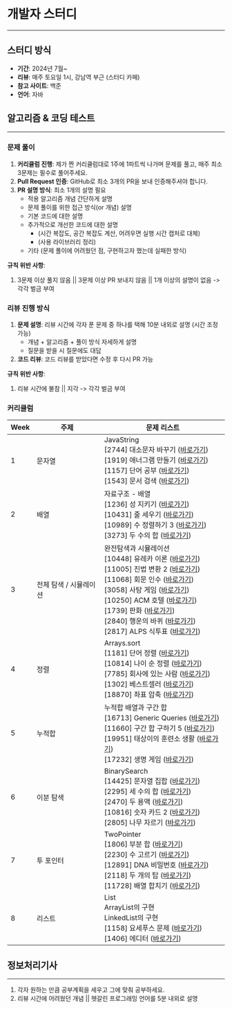 # 개발자 스터디

---

## 스터디 방식

- **기간**: 2024년 7월~
- **리뷰**: 매주 토요일 1시, 강남역 부근 (스터디 카페)
- **참고 사이트**: 백준
- **언어**: 자바

## 알고리즘 & 코딩 테스트

---

### 문제 풀이

1. **커리큘럼 진행**: 제가 짠 커리큘럼대로 1주에 1파트씩 나가며 문제를 풀고, 매주 최소 3문제는 필수로 풀어주세요.
2. **Pull Request 인증**: GitHub로 최소 3개의 PR을 보내 인증해주셔야 합니다.
3. **PR 설명 방식**: 최소 1개의 설명 필요
   - 적용 알고리즘 개념 간단하게 설명
   - 문제 풀이를 위한 접근 방식(or 개념) 설명
   - 기본 코드에 대한 설명
   - 추가적으로 개선한 코드에 대한 설명
     - (시간 복잡도, 공간 복잡도 계산, 어려우면 실행 시간 캡처로 대체)
     - (사용 라이브러리 정리)
   - 기타 (문제 풀이에 어려웠던 점, 구현하고자 했는데 실패한 방식)

**규칙 위반 사항**:
1. 3문제 이상 풀지 않음 || 3문제 이상 PR 보내지 않음 || 1개 이상의 설명이 없음 -> 각각 벌금 부여

### 리뷰 진행 방식

1. **문제 설명**: 리뷰 시간에 각자 푼 문제 중 하나를 택해 10분 내외로 설명 (시간 조정 가능)
   - 개념 + 알고리즘 + 풀이 방식 자세하게 설명
   - 질문을 받을 시 질문에도 대답
2. **코드 리뷰**: 코드 리뷰를 받았다면 수정 후 다시 PR 가능

**규칙 위반 사항**:
1. 리뷰 시간에 불참 || 지각 -> 각각 벌금 부여

### 커리큘럼
| Week | 주제              | 문제 리스트                                                                                              |
|------|-------------------|----------------------------------------------------------------------------------------------------------|
| 1    | 문자열            | JavaString<br>[2744] 대소문자 바꾸기 ([바로가기](https://www.acmicpc.net/problem/2744))<br>[1919] 애너그램 만들기 ([바로가기](https://www.acmicpc.net/problem/1919))<br>[1157] 단어 공부 ([바로가기](https://www.acmicpc.net/problem/1157))<br>[1543] 문서 검색 ([바로가기](https://www.acmicpc.net/problem/1543)) |
| 2    | 배열              | 자료구조 - 배열<br>[1236] 성 지키기 ([바로가기](https://www.acmicpc.net/problem/1236))<br>[10431] 줄 세우기 ([바로가기](https://www.acmicpc.net/problem/10431))<br>[10989] 수 정렬하기 3 ([바로가기](https://www.acmicpc.net/problem/10989))<br>[3273] 두 수의 합 ([바로가기](https://www.acmicpc.net/problem/3273)) |
| 3    | 전체 탐색 / 시뮬레이션 | 완전탐색과 시뮬레이션<br>[10448] 유레카 이론 ([바로가기](https://www.acmicpc.net/problem/10448))<br>[11005] 진법 변환 2 ([바로가기](https://www.acmicpc.net/problem/11005))<br>[11068] 회문 인수 ([바로가기](https://www.acmicpc.net/problem/11068))<br>[3058] 사탕 게임 ([바로가기](https://www.acmicpc.net/problem/3058))<br>[10250] ACM 호텔 ([바로가기](https://www.acmicpc.net/problem/10250))<br>[1739] 판화 ([바로가기](https://www.acmicpc.net/problem/1739))<br>[2840] 행운의 바퀴 ([바로가기](https://www.acmicpc.net/problem/2840))<br>[2817] ALPS 식투표 ([바로가기](https://www.acmicpc.net/problem/2817)) |
| 4    | 정렬              | Arrays.sort<br>[1181] 단어 정렬 ([바로가기](https://www.acmicpc.net/problem/1181))<br>[10814] 나이 순 정렬 ([바로가기](https://www.acmicpc.net/problem/10814))<br>[7785] 회사에 있는 사람 ([바로가기](https://www.acmicpc.net/problem/7785))<br>[1302] 베스트셀러 ([바로가기](https://www.acmicpc.net/problem/1302))<br>[18870] 좌표 압축 ([바로가기](https://www.acmicpc.net/problem/18870)) |
| 5    | 누적합            | 누적합 배열과 구간 합<br>[16713] Generic Queries ([바로가기](https://www.acmicpc.net/problem/16713))<br>[11660] 구간 합 구하기 5 ([바로가기](https://www.acmicpc.net/problem/11660))<br>[19951] 태상이의 훈련소 생활 ([바로가기](https://www.acmicpc.net/problem/19951))<br>[17232] 생명 게임 ([바로가기](https://www.acmicpc.net/problem/17232)) |
| 6    | 이분 탐색         | BinarySearch<br>[14425] 문자열 집합 ([바로가기](https://www.acmicpc.net/problem/14425))<br>[2295] 세 수의 합 ([바로가기](https://www.acmicpc.net/problem/2295))<br>[2470] 두 용액 ([바로가기](https://www.acmicpc.net/problem/2470))<br>[10816] 숫자 카드 2 ([바로가기](https://www.acmicpc.net/problem/10816))<br>[2805] 나무 자르기 ([바로가기](https://www.acmicpc.net/problem/2805)) |
| 7    | 투 포인터         | TwoPointer<br>[1806] 부분 합 ([바로가기](https://www.acmicpc.net/problem/1806))<br>[2230] 수 고르기 ([바로가기](https://www.acmicpc.net/problem/2230))<br>[12891] DNA 비밀번호 ([바로가기](https://www.acmicpc.net/problem/12891))<br>[2118] 두 개의 탑 ([바로가기](https://www.acmicpc.net/problem/2118))<br>[11728] 배열 합치기 ([바로가기](https://www.acmicpc.net/problem/11728)) |
| 8    | 리스트            | List<br>ArrayList의 구현<br>LinkedList의 구현<br>[1158] 요세푸스 문제 ([바로가기](https://www.acmicpc.net/problem/1158))<br>[1406] 에디터 ([바로가기](https://www.acmicpc.net/problem/1406)) |

 

## 정보처리기사

---

1. 각자 원하는 만큼 공부계획을 세우고 그에 맞춰 공부하세요.
2. 리뷰 시간에 어려웠던 개념 || 헷갈린 프로그래밍 언어를 5분 내외로 설명
